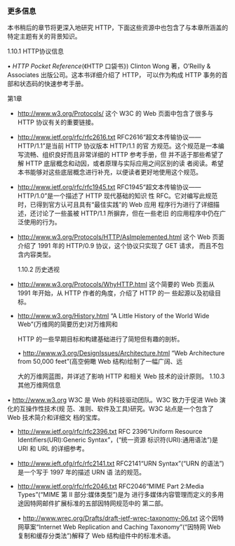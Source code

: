 ### 更多信息

本书稍后的章节将更深入地研究 HTTP，下面这些资源中也包含了与本章所涵盖的 特定主题有关的背景知识。

1.10.1 HTTP协议信息

• *HTTP Pocket Reference*(《HTTP 口袋书》)
 Clinton Wong 著，O’Reilly & Associates 出版公司。这本书详细介绍了 HTTP， 可以作为构成 HTTP 事务的首部和状态码的快速参考手册。

 第1章

- http://www.w3.org/Protocols/
   这个 W3C 的 Web 页面中包含了很多与 HTTP 协议有关的重要链接。

- http://www.ietf.org/rfc/rfc2616.txt RFC2616“超文本传输协议——HTTP/1.1”是当前 HTTP 协议版本 HTTP/1.1 的官 方规范。这个规范是一本编写流畅、组织良好而且非常详细的 HTTP 参考手册，但 并不适于那些希望了解 HTTP 底层概念和动因，或者原理与实际应用之间区别的读 者阅读。希望本书能够对这些底层概念进行补充，以便读者更好地使用这个规范。

- http://www.ietf.org/rfc/rfc1945.txt RFC1945“超文本传输协议——HTTP/1.0”是一个描述了 HTTP 现代基础的知识 性 RFC。它对编写此规范时，已得到官方认可且具有“最佳实践”的 Web 应用 程序行为进行了详细描述，还讨论了一些虽被 HTTP/1.1 所摒弃，但在一些老旧 的应用程序中仍在广泛使用的行为。

- http://www.w3.org/Protocols/HTTP/AsImplemented.html
   这个 Web 页面介绍了 1991 年的 HTTP/0.9 协议，这个协议只实现了 GET 请求， 而且不包含内容类型。

  1.10.2 历史透视

- http://www.w3.org/Protocols/WhyHTTP.html
   这个简要的 Web 页面从 1991 年开始，从 HTTP 作者的角度，介绍了 HTTP 的一 些起源以及初级目标。

- http://www.w3.org/History.html
   “A Little History of the World Wide Web”(万维网的简要历史)对万维网和

  HTTP 的一些早期目标和构建基础进行了简短但有趣的剖析。

  • http://www.w3.org/DesignIssues/Architecture.html
   “Web Architecture from 50,000 feet”(高空俯瞰 Web 结构)绘制了一幅广阔、远

  大的万维网蓝图，并详述了影响 HTTP 和相关 Web 技术的设计原则。 1.10.3 其他万维网信息

• http://www.w3.org
 W3C 是 Web 的科技驱动团队。W3C 致力于促进 Web 演化的互操作性技术(规 范、准则、软件及工具)研究。W3C 站点是一个包含了 Web 技术简介和详细文 档的宝库。

- http://www.ietf.org/rfc/rfc2396.txt
   RFC 2396“Uniform Resource Identifiers(URI):Generic Syntax”，(“统一资源 标识符(URI):通用语法”)是 URI 和 URL 的详细参考。

- http://www.ieft.ofg/rfc/rfc2141.txt
   RFC2141“URN Syntax”(“URN 的语法”)是一个写于 1997 年的描述 URN 语 法的规范。

- http://www.ietf.org/rfc/rfc2046.txt
   RFC2046“MIME Part 2:Media Types”(“MIME 第 II 部分:媒体类型”)是为 进行多媒体内容管理而定义的多用途因特网邮件扩展标准的五部因特网规范中的 第二部。

  • http://www.wrec.org/Drafts/draft-ietf-wrec-taxonomy-06.txt 这个因特网草案“Internet Web Replication and Caching Taxonomy”(“因特网 Web 复制和缓存分类法”)解释了 Web 结构组件中的标准术语。